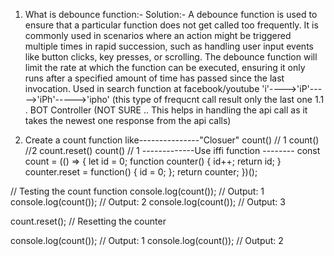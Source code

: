 1. What is debounce function:-
Solution:- A debounce function is used to ensure that a particular function does not get called too frequently. 
           It is commonly used in scenarios where an action might be triggered multiple times in rapid succession, such as handling user input events like button clicks, key presses, or scrolling.
           The debounce function will limit the rate at which the function can be executed, ensuring it only runs after a specified amount of time has passed since the last invocation.
           Used in search function at facebook/youtube 
           'i'---->'iP'----->'iPh'----->'ipho' (this type of frequcnt call result only the last one 
1.1 . BOT Controller (NOT SURE .. This helps in handling the api call as it takes the newest one response from the api calls)


2. Create a count function like---------------"Closuer"
   count() // 1
   count() //2
   count.reset()
   count() // 1
   -------------Use iffi function --------
   const count = (() => {
    let id = 0;
    function counter() {
        id++;
        return id;
    }
    counter.reset = function() {
        id = 0;
    };
    return counter;
})();

// Testing the count function
console.log(count()); // Output: 1
console.log(count()); // Output: 2
console.log(count()); // Output: 3

count.reset(); // Resetting the counter

console.log(count()); // Output: 1
console.log(count()); // Output: 2
